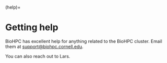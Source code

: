 (help)=
# Getting help

BioHPC has excellent help for anything related to the BioHPC cluster. Email them at [support@biohpc.cornell.edu](mailto:support@biohpc.cornell.edu).

You can also reach out to Lars.

